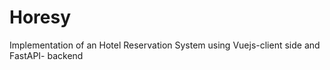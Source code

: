 # Horesy
Implementation of an Hotel Reservation System using Vuejs-client side and FastAPI- backend
